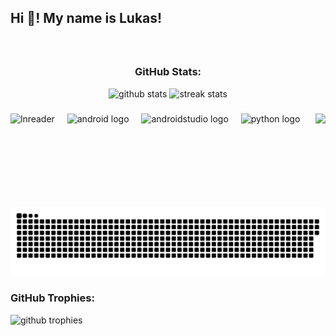 <h2 align="left">Hi 👋! My name is Lukas!</h2>

###

<br clear="both">

<h3 align="center">GitHub Stats:</h3>
<div align="center">
    <img src="https://github-readme-stats.vercel.app/api?username=Batorian&show_icons=true&theme=radical" height="150" alt="github stats" />
    <img src="https://streak-stats.demolab.com?user=Batorian&theme=dracula" height="150" alt="streak stats" />
</div>

###

<img align="right" height="150" src="https://i.imgflip.com/7x7s61.gif" />

###

<div align="left">
    <img src="https://lnreader.github.io/ico.png" href="https://github.com/LNReader/lnreader" height="30" alt="lnreader" />
    <img width="12" />
    <img src="https://cdn.simpleicons.org/android/3DDC84" height="30" alt="android logo" />
    <img width="12" />
    <img src="https://cdn.simpleicons.org/androidstudio/3DDC84" height="30" alt="androidstudio logo" />
    <img width="12" />
    <img src="https://skillicons.dev/icons?i=py" height="30" alt="python logo" />
</div>

###

<br clear="both">

<img src="https://raw.githubusercontent.com/Batorian/Batorian/output/github-contribution-grid-snake.svg" alt="Snake animation" />

###

<h3>GitHub Trophies:</h3>
<img src="https://github-profile-trophy.vercel.app/?username=Batorian&theme=onedark" alt="github trophies" />
